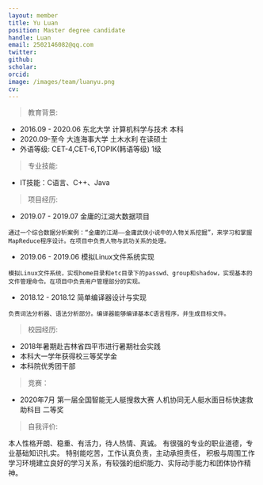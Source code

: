 ```yaml
---
layout: member
title: Yu Luan
position: Master degree candidate
handle: Luan
email: 2502146082@qq.com
twitter: 
github: 
scholar:
orcid: 
image: /images/team/luanyu.png
cv: 
---
```



> 教育背景:

- 2016.09 - 2020.06	东北大学	计算机科学与技术	本科
- 2020.09-至今     大连海事大学     土木水利       在读硕士
- 外语等级:	CET-4,CET-6,TOPIK(韩语等级) 1级

> 专业技能:

- IT技能：C语言、C++、Java

> 项目经历:

- 2019.07 - 2019.07	金庸的江湖大数据项目

```
通过一个综合数据分析案例：“金庸的江湖——金庸武侠小说中的人物关系挖掘”，来学习和掌握MapReduce程序设计。在项目中负责人物与武功关系的处理。
```

- 2019.06 - 2019.06         模拟Linux文件系统实现

```
模拟Linux文件系统，实现home目录和etc目录下的passwd、group和shadow，实现基本的文件管理命令。在项目中负责用户管理部分的实现。
```

- 2018.12 - 2018.12	简单编译器设计与实现

```
负责词法分析器、语法分析部分。编译器能够编译基本C语言程序，并生成目标文件。
```

> 校园经历:

- 2018年暑期赴吉林省四平市进行暑期社会实践
- 本科大一学年获得校三等奖学金
- 本科院优秀团干部

> 竞赛：

- 2020年7月 第一届全国智能无人艇搜救大赛 人机协同无人艇水面目标快速救助科目 二等奖

> 自我评价:

本人性格开朗、稳重、有活力，待人热情、真诚。 有很强的专业的职业道德，专业基础知识扎实。 特别能吃苦，工作认真负责，主动承担责任， 积极与周围工作学习环境建立良好的学习关系，有较强的组织能力、实际动手能力和团体协作精神。
